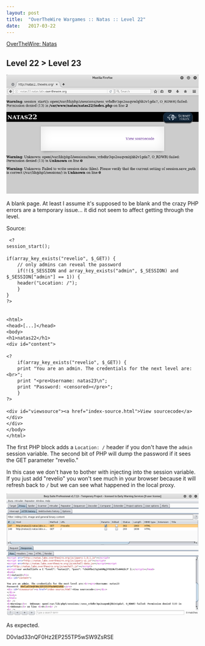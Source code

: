 ```yaml
---
layout: post
title:  "OverTheWire Wargames :: Natas :: Level 22"
date:   2017-03-22
---
```


[OverTheWire: Natas](http://overthewire.org/wargames/natas/)

## Level 22 > Level 23

![natas22-01](/img/otw-natas/natas22-01.png)

A blank page. At least I assume it's supposed to be blank and the crazy PHP errors are a temporary issue... it did not seem to affect getting through the level.

Source:

```
 <?
session_start();

if(array_key_exists("revelio", $_GET)) {
    // only admins can reveal the password
    if(!($_SESSION and array_key_exists("admin", $_SESSION) and $_SESSION["admin"] == 1)) {
    header("Location: /");
    }
}
?>


<html>
<head>[...]</head>
<body>
<h1>natas22</h1>
<div id="content">

<?
    if(array_key_exists("revelio", $_GET)) {
    print "You are an admin. The credentials for the next level are:<br>";
    print "<pre>Username: natas23\n";
    print "Password: <censored></pre>";
    }
?>

<div id="viewsource"><a href="index-source.html">View sourcecode</a></div>
</div>
</body>
</html>
```

The first PHP block adds a `Location: /` header if you don't have the `admin` session variable. The second bit of PHP will dump the password if it sees the GET parameter "revelio." 

In this case we don't have to bother with injecting into the session variable. If you just add "revelio" you won't see much in your browser because it will refresh back to `/` but we can see what happened in the local proxy.

![natas22-02](/img/otw-natas/natas22-02.png)

As expected.

D0vlad33nQF0Hz2EP255TP5wSW9ZsRSE
